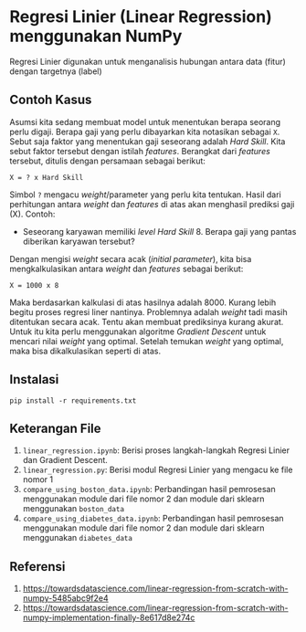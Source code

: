 # Regresi Linier (Linear Regression) menggunakan NumPy

Regresi Linier digunakan untuk menganalisis hubungan antara data (fitur) dengan 
targetnya (label)

## Contoh Kasus

Asumsi kita sedang membuat model untuk menentukan berapa seorang perlu digaji.
Berapa gaji yang perlu dibayarkan kita notasikan sebagai `X`. Sebut saja faktor yang menentukan
gaji seseorang adalah *Hard Skill*. Kita sebut faktor tersebut dengan istilah *features*. 
Berangkat dari *features* tersebut, ditulis dengan persamaan sebagai berikut:

`X = ? x Hard Skill`

Simbol `?` mengacu *weight*/parameter yang perlu kita tentukan. Hasil dari perhitungan 
antara *weight* dan *features* di atas akan menghasil prediksi gaji (X). Contoh:

- Seseorang karyawan memiliki *level Hard Skill* 8. 
  Berapa gaji yang pantas diberikan karyawan tersebut?
  
Dengan mengisi *weight* secara acak (*initial parameter*), kita bisa mengkalkulasikan 
antara *weight* dan *features* sebagai berikut:

`X = 1000 x 8`

Maka berdasarkan kalkulasi di atas hasilnya adalah 8000. Kurang lebih begitu proses 
regresi liner nantinya. Problemnya adalah *weight* tadi masih ditentukan secara acak.
Tentu akan membuat prediksinya kurang akurat. Untuk itu kita perlu menggunakan algoritme
*Gradient Descent* untuk mencari nilai *weight* yang optimal. Setelah temukan 
*weight* yang optimal, maka bisa dikalkulasikan seperti di atas.

## Instalasi
`pip install -r requirements.txt`

## Keterangan File
1. `linear_regression.ipynb`: Berisi proses langkah-langkah Regresi Linier dan Gradient Descent.
2. `linear_regression.py`: Berisi modul Regresi Linier yang mengacu ke file nomor 1
3. `compare_using_boston_data.ipynb`: Perbandingan hasil pemrosesan menggunakan module dari file nomor 2 dan module dari 
   sklearn menggunakan `boston_data`
4. `compare_using_diabetes_data.ipynb`: Perbandingan hasil pemrosesan menggunakan module dari file nomor 2 dan module dari 
   sklearn menggunakan `diabetes_data`
   
## Referensi
1. https://towardsdatascience.com/linear-regression-from-scratch-with-numpy-5485abc9f2e4
2. https://towardsdatascience.com/linear-regression-from-scratch-with-numpy-implementation-finally-8e617d8e274c